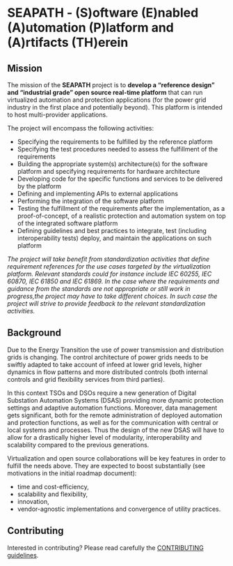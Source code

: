 # SEAPATH - (S)oftware (E)nabled (A)utomation (P)latform and (A)rtifacts (TH)erein

## Mission

The mission of the **SEAPATH** project is to **develop a “reference design” and “industrial grade” open source
real-time platform** that can run virtualized automation and protection applications (for the power grid industry
in the first place and potentially beyond). This platform is intended to host multi-provider applications.

The project will encompass the following activities: 
- Specifying the requirements to be fulfilled by the reference platform
- Specifying the test procedures needed to assess the fulfillment of the requirements
- Building the appropriate system(s) architecture(s) for the software platform and specifying requirements for
hardware architecture
- Developing code for the specific functions and services to be delivered by the platform
- Defining and implementing APIs to external applications
- Performing the integration of the software platform
- Testing the fulfillment of the requirements after the implementation, as a proof-of-concept, of a realistic protection and
automation system on top of the integrated software platform
- Defining guidelines and best practices to integrate, test (including interoperability tests) deploy, and maintain
the applications on such platform


*The project will take benefit from standardization activities that define requirement references for the use cases
targeted by the virtualization platform. Relevant standards could for instance include IEC 60255, IEC 60870, IEC 61850
and IEC 61869. In the case where the requirements and guidance from the standards are not appropriate or still work in
progress,the project may have to take different choices. In such case the project will strive to provide feedback to the
relevant standardization activities.*


## Background

Due to the Energy Transition the use of power transmission and distribution grids is changing. The control architecture of
power grids needs to be swiftly adapted to take account of infeed at lower grid levels, higher dynamics in flow patterns and
more distributed controls (both internal controls and grid flexibility services from third parties).

In this context TSOs and DSOs require a new generation of Digital Substation Automation Systems (DSAS) providing more
dynamic protection settings and adaptive automation functions. Moreover, data management gets significant, both for the
remote administration of deployed automation and protection functions, as well as for the communication with central or
local systems and processes. Thus the design of the new DSAS will have to allow for a drastically higher level of modularity,
interoperability and scalability compared to the previous generations.

Virtualization and open source collaborations will be key features in order to fulfill the needs above. They are expected
to boost substantially (see motivations in the initial roadmap document):
-	time and cost-efficiency,
-	scalability and flexibility,
-	innovation,
- vendor-agnostic implementations and convergence of utility practices.


## Contributing

Interested in contributing? Please read carefully the [CONTRIBUTING guidelines](/CONTRIBUTING.md).
